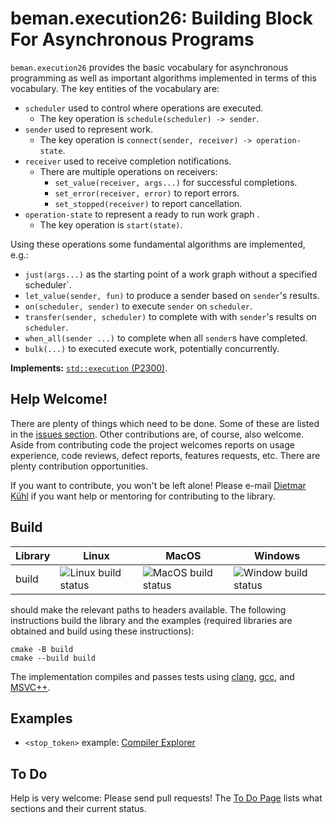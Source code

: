 # beman.execution26: Building Block For Asynchronous Programs

`beman.execution26` provides the basic vocabulary for asynchronous
programming as well as important algorithms implemented in terms
of this vocabulary. The key entities of the vocabulary are:

- `scheduler` used to control where operations are executed.
    - The key operation is `schedule(scheduler) -> sender`.
- `sender` used to represent work.
    - The key operation is `connect(sender, receiver) -> operation-state`.
- `receiver` used to receive completion notifications.
    - There are multiple operations on receivers:
        - `set_value(receiver, args...)` for successful completions.
        - `set_error(receiver, error)` to report errors.
        - `set_stopped(receiver)` to report cancellation.
- `operation-state` to represent a ready to run work graph .
    - The key operation is `start(state)`.

Using these operations some fundamental algorithms are implemented,
e.g.:

- `just(args...)` as the starting point of a work graph without a
    specified scheduler`.
- `let_value(sender, fun)` to produce a sender based on `sender`'s
    results.
- `on(scheduler, sender)` to execute `sender` on `scheduler`.
- `transfer(sender, scheduler)` to complete with with `sender`'s
    results on `scheduler`.
- `when_all(sender ...)` to complete when all `sender`s have
    completed.
- `bulk(...)` to executed execute work, potentially concurrently.

**Implements:** [`std::execution` (P2300)](http://wg21.link/p2300).

## Help Welcome!

There are plenty of things which need to be done. Some of these
are listed in the [issues section](https://github.com/beman-project/execution26/issues).
Other contributions are, of course, also welcome. Aside from contributing
code the project welcomes reports on usage experience, code reviews, defect
reports, features requests, etc. There are plenty contribution opportunities.

If you want to contribute, you won't be left alone! Please e-mail
[Dietmar Kühl](mailto:dietmar.kuehl@me.com) if you want help or mentoring
for contributing to the library.

## Build

| Library | Linux | MacOS | Windows |
| ------- | ----- | ----- | ------- |
| build | ![Linux build status](https://github.com/beman-project/execution26/actions/workflows/linux.yml/badge.svg) | ![MacOS build status](https://github.com/beman-project/execution26/actions/workflows/macos.yml/badge.svg) | ![Window build status](https://github.com/beman-project/execution26/actions/workflows/windows.yml/badge.svg) |

should make the relevant paths to headers available.  The following
instructions build the library and the examples (required libraries are
obtained and build using these instructions):

    cmake -B build
    cmake --build build

The implementation compiles and passes tests using [clang](https://clang.llvm.org/),
[gcc](http://gcc.gnu.org), and [MSVC++](https://visualstudio.microsoft.com/vs/features/cplusplus/).

## Examples

- `<stop_token>` example: [Compiler Explorer](https://godbolt.org/z/4r4x9q1r7)

## To Do

Help is very welcome: Please send pull requests!
The [To Do Page](docs/TODO.md) lists what sections and their current status.
